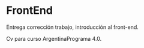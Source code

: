 # FrontEnd

Entrega corrección trabajo, introducción al front-end.

Cv para curso ArgentinaPrograma 4.0.
